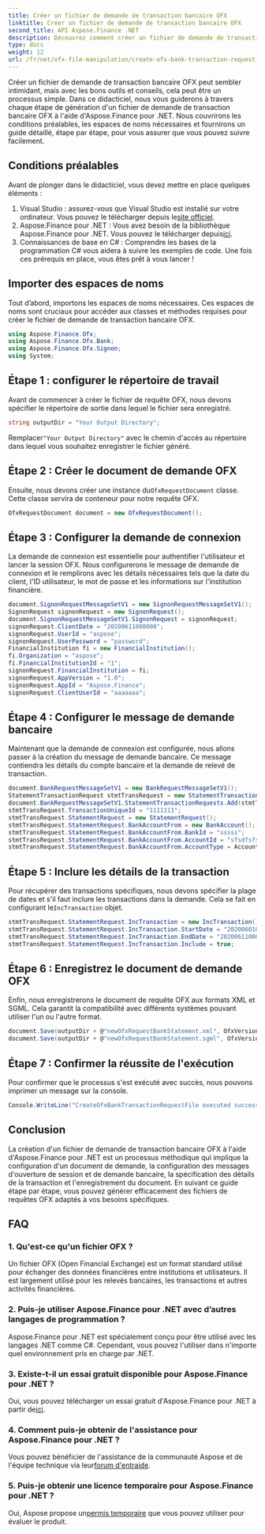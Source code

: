 ```yaml
---
title: Créer un fichier de demande de transaction bancaire OFX
linktitle: Créer un fichier de demande de transaction bancaire OFX
second_title: API Aspose.Finance .NET
description: Découvrez comment créer un fichier de demande de transaction bancaire OFX à l'aide d'Aspose.Finance pour .NET avec notre guide détaillé étape par étape. #Aspose #Finance
type: docs
weight: 12
url: /fr/net/ofx-file-manipulation/create-ofx-bank-transaction-request-file/
---
```

Créer un fichier de demande de transaction bancaire OFX peut sembler intimidant, mais avec les bons outils et conseils, cela peut être un processus simple. Dans ce didacticiel, nous vous guiderons à travers chaque étape de génération d'un fichier de demande de transaction bancaire OFX à l'aide d'Aspose.Finance pour .NET. Nous couvrirons les conditions préalables, les espaces de noms nécessaires et fournirons un guide détaillé, étape par étape, pour vous assurer que vous pouvez suivre facilement.
## Conditions préalables
Avant de plonger dans le didacticiel, vous devez mettre en place quelques éléments :
1.  Visual Studio : assurez-vous que Visual Studio est installé sur votre ordinateur. Vous pouvez le télécharger depuis le[site officiel](https://visualstudio.microsoft.com/).
2.  Aspose.Finance pour .NET : Vous avez besoin de la bibliothèque Aspose.Finance pour .NET. Vous pouvez le télécharger depuis[ici](https://releases.aspose.com/finance/net/).
3. Connaissances de base en C# : Comprendre les bases de la programmation C# vous aidera à suivre les exemples de code.
Une fois ces prérequis en place, vous êtes prêt à vous lancer !
## Importer des espaces de noms
Tout d’abord, importons les espaces de noms nécessaires. Ces espaces de noms sont cruciaux pour accéder aux classes et méthodes requises pour créer le fichier de demande de transaction bancaire OFX.
```csharp
using Aspose.Finance.Ofx;
using Aspose.Finance.Ofx.Bank;
using Aspose.Finance.Ofx.Signon;
using System;
```
## Étape 1 : configurer le répertoire de travail
Avant de commencer à créer le fichier de requête OFX, nous devons spécifier le répertoire de sortie dans lequel le fichier sera enregistré.
```csharp
string outputDir = "Your Output Directory";
```
 Remplacer`"Your Output Directory"` avec le chemin d'accès au répertoire dans lequel vous souhaitez enregistrer le fichier généré.
## Étape 2 : Créer le document de demande OFX
 Ensuite, nous devons créer une instance du`OfxRequestDocument` classe. Cette classe servira de conteneur pour notre requête OFX.
```csharp
OfxRequestDocument document = new OfxRequestDocument();
```
## Étape 3 : Configurer la demande de connexion
La demande de connexion est essentielle pour authentifier l'utilisateur et lancer la session OFX. Nous configurerons le message de demande de connexion et le remplirons avec les détails nécessaires tels que la date du client, l'ID utilisateur, le mot de passe et les informations sur l'institution financière.
```csharp
document.SignonRequestMessageSetV1 = new SignonRequestMessageSetV1();
SignonRequest signonRequest = new SignonRequest();
document.SignonRequestMessageSetV1.SignonRequest = signonRequest;
signonRequest.ClientDate = "20200611000000";
signonRequest.UserId = "aspose";
signonRequest.UserPassword = "password";
FinancialInstitution fi = new FinancialInstitution();
fi.Organization = "aspose";
fi.FinancialInstitutionId = "1";
signonRequest.FinancialInstitution = fi;
signonRequest.AppVersion = "1.0";
signonRequest.AppId = "Aspose.Finance";
signonRequest.ClientUserId = "aaaaaaa";
```
## Étape 4 : Configurer le message de demande bancaire
Maintenant que la demande de connexion est configurée, nous allons passer à la création du message de demande bancaire. Ce message contiendra les détails du compte bancaire et la demande de relevé de transaction.
```csharp
document.BankRequestMessageSetV1 = new BankRequestMessageSetV1();
StatementTransactionRequest stmtTransRequest = new StatementTransactionRequest();
document.BankRequestMessageSetV1.StatementTransactionRequests.Add(stmtTransRequest);
stmtTransRequest.TransactionUniqueId = "1111111";
stmtTransRequest.StatementRequest = new StatementRequest();
stmtTransRequest.StatementRequest.BankAccountFrom = new BankAccount();
stmtTransRequest.StatementRequest.BankAccountFrom.BankId = "sssss";
stmtTransRequest.StatementRequest.BankAccountFrom.AccountId = "sfsdfsfsdf";
stmtTransRequest.StatementRequest.BankAccountFrom.AccountType = AccountEnum.CHECKING;
```
## Étape 5 : Inclure les détails de la transaction
 Pour récupérer des transactions spécifiques, nous devons spécifier la plage de dates et s'il faut inclure les transactions dans la demande. Cela se fait en configurant le`IncTransaction` objet.
```csharp
stmtTransRequest.StatementRequest.IncTransaction = new IncTransaction();
stmtTransRequest.StatementRequest.IncTransaction.StartDate = "20200601000000";
stmtTransRequest.StatementRequest.IncTransaction.EndDate = "20200611000000";
stmtTransRequest.StatementRequest.IncTransaction.Include = true;
```
## Étape 6 : Enregistrez le document de demande OFX
Enfin, nous enregistrerons le document de requête OFX aux formats XML et SGML. Cela garantit la compatibilité avec différents systèmes pouvant utiliser l'un ou l'autre format.
```csharp
document.Save(outputDir + @"newOfxRequestBankStatement.xml", OfxVersionEnum.V2x);
document.Save(outputDir + @"newOfxRequestBankStatement.sgml", OfxVersionEnum.V1x);
```
## Étape 7 : Confirmer la réussite de l'exécution
Pour confirmer que le processus s'est exécuté avec succès, nous pouvons imprimer un message sur la console.
```csharp
Console.WriteLine("CreateOfxBankTransactionRequestFile executed successfully.");
```
## Conclusion
La création d'un fichier de demande de transaction bancaire OFX à l'aide d'Aspose.Finance pour .NET est un processus méthodique qui implique la configuration d'un document de demande, la configuration des messages d'ouverture de session et de demande bancaire, la spécification des détails de la transaction et l'enregistrement du document. En suivant ce guide étape par étape, vous pouvez générer efficacement des fichiers de requêtes OFX adaptés à vos besoins spécifiques.
## FAQ
### 1. Qu'est-ce qu'un fichier OFX ?
Un fichier OFX (Open Financial Exchange) est un format standard utilisé pour échanger des données financières entre institutions et utilisateurs. Il est largement utilisé pour les relevés bancaires, les transactions et autres activités financières.
### 2. Puis-je utiliser Aspose.Finance pour .NET avec d’autres langages de programmation ?
Aspose.Finance pour .NET est spécialement conçu pour être utilisé avec les langages .NET comme C#. Cependant, vous pouvez l'utiliser dans n'importe quel environnement pris en charge par .NET.
### 3. Existe-t-il un essai gratuit disponible pour Aspose.Finance pour .NET ?
Oui, vous pouvez télécharger un essai gratuit d'Aspose.Finance pour .NET à partir de[ici](https://releases.aspose.com/).
### 4. Comment puis-je obtenir de l'assistance pour Aspose.Finance pour .NET ?
 Vous pouvez bénéficier de l'assistance de la communauté Aspose et de l'équipe technique via leur[forum d'entraide](https://forum.aspose.com/c/finance/43).
### 5. Puis-je obtenir une licence temporaire pour Aspose.Finance pour .NET ?
 Oui, Aspose propose un[permis temporaire](https://purchase.aspose.com/temporary-license/) que vous pouvez utiliser pour évaluer le produit.